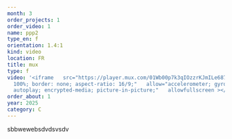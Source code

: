 ```yaml
---
month: 3
order_projects: 1
order_video: 1
name: ppp2
type_en: f
orientation: 1.4:1
kind: video
location: FR
title: mux
type: f
video: '<iframe   src="https://player.mux.com/01Wb00p7k3qIOzzrKJmILe687BWwxYuqgtxVDc9JUwgXk?metadata-video-title=Help_Version1&video-title=Help_Version1&accent-color=%23000000&primary-color=%23f1fff4"   style="width:
  100%; border: none; aspect-ratio: 16/9;"   allow="accelerometer; gyroscope;
  autoplay; encrypted-media; picture-in-picture;"   allowfullscreen ></iframe>'
order_about: 1
year: 2025
category: C
---
```

sbbwewebsdvdsvsdv
